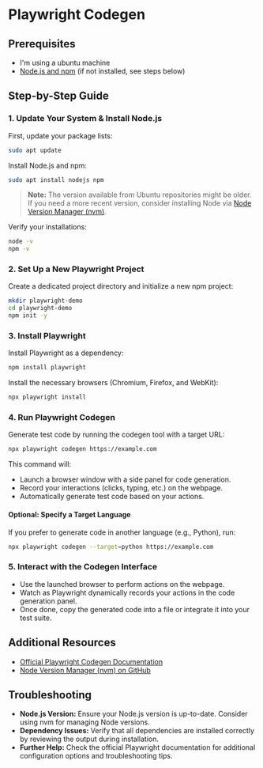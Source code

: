 # Playwright Codegen

## Prerequisites

- I'm using a ubuntu machine
- [Node.js and npm](https://nodejs.org/) (if not installed, see steps below)

## Step-by-Step Guide

### 1. Update Your System & Install Node.js

First, update your package lists:

```bash
sudo apt update
```

Install Node.js and npm:

```bash
sudo apt install nodejs npm
```

> **Note:** The version available from Ubuntu repositories might be older. If you need a more recent version, consider installing Node via [Node Version Manager (nvm)](https://github.com/nvm-sh/nvm).

Verify your installations:

```bash
node -v
npm -v
```

### 2. Set Up a New Playwright Project

Create a dedicated project directory and initialize a new npm project:

```bash
mkdir playwright-demo
cd playwright-demo
npm init -y
```

### 3. Install Playwright

Install Playwright as a dependency:

```bash
npm install playwright
```

Install the necessary browsers (Chromium, Firefox, and WebKit):

```bash
npx playwright install
```

### 4. Run Playwright Codegen

Generate test code by running the codegen tool with a target URL:

```bash
npx playwright codegen https://example.com
```

This command will:
- Launch a browser window with a side panel for code generation.
- Record your interactions (clicks, typing, etc.) on the webpage.
- Automatically generate test code based on your actions.

#### Optional: Specify a Target Language

If you prefer to generate code in another language (e.g., Python), run:

```bash
npx playwright codegen --target=python https://example.com
```

### 5. Interact with the Codegen Interface

- Use the launched browser to perform actions on the webpage.
- Watch as Playwright dynamically records your actions in the code generation panel.
- Once done, copy the generated code into a file or integrate it into your test suite.

## Additional Resources

- [Official Playwright Codegen Documentation](https://playwright.dev/docs/codegen)
- [Node Version Manager (nvm) on GitHub](https://github.com/nvm-sh/nvm)

## Troubleshooting

- **Node.js Version:** Ensure your Node.js version is up-to-date. Consider using nvm for managing Node versions.
- **Dependency Issues:** Verify that all dependencies are installed correctly by reviewing the output during installation.
- **Further Help:** Check the official Playwright documentation for additional configuration options and troubleshooting tips.

